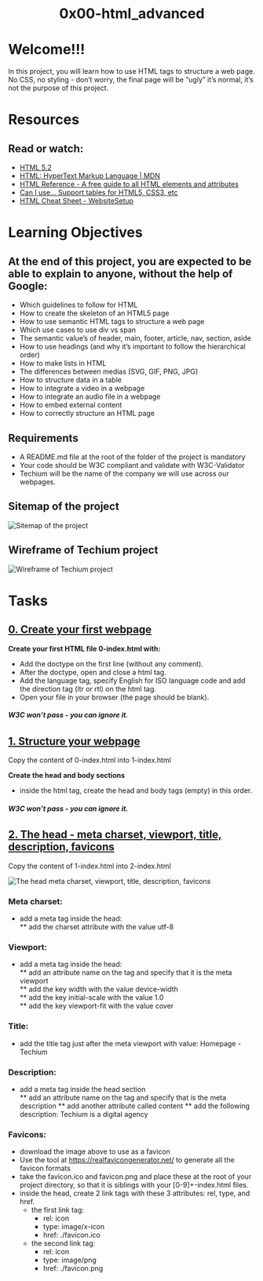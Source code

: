 <h1 align="center"> 0x00-html_advanced <h1>

# Welcome!!!

<p> In this project, you will learn how to use HTML tags to structure a web page. No CSS, no styling - don’t worry, the final page will be “ugly” it’s normal, it’s not the purpose of this project.</p>

# Resources
## Read or watch:
* [HTML 5.2](https://intranet.hbtn.io/rltoken/0qrWxRjFnohd-DMZwIakuA)
* [HTML: HyperText Markup Language | MDN](https://intranet.hbtn.io/rltoken/M-CcOLx8YG8znnc4qxSscg)
* [HTML Reference - A free guide to all HTML elements and attributes](https://intranet.hbtn.io/rltoken/5O-P-PsGJ5tXOOmKZwTNvg)
* [Can I use… Support tables for HTML5, CSS3, etc](https://intranet.hbtn.io/rltoken/qonyw8QCI9Bf8jjiib9tug)
* [HTML Cheat Sheet - WebsiteSetup](https://intranet.hbtn.io/rltoken/IL-IEL5JBB6FuDME5oZNRQ)

# Learning Objectives

## At the end of this project, you are expected to be able to explain to anyone, without the help of Google:

- Which guidelines to follow for HTML
- How to create the skeleton of an HTML5 page
- How to use semantic HTML tags to structure a web page
- Which use cases to use div vs span
- The semantic value’s of header, main, footer, article, nav, section, aside
- How to use headings (and why it’s important to follow the hierarchical order)
- How to make lists in HTML
- The differences between medias (SVG, GIF, PNG, JPG)
- How to structure data in a table
- How to integrate a video in a webpage
- How to integrate an audio file in a webpage
- How to embed external content
- How to correctly structure an HTML page

## Requirements
* A README.md file at the root of the folder of the project is mandatory
* Your code should be W3C compliant and validate with W3C-Validator
* Techium will be the name of the company we will use across our webpages.

## Sitemap of the project

<img src="img/1.png" alt="Sitemap of the project">

## Wireframe of Techium project

<img src="img/2.png" alt="Wireframe of Techium project">

# Tasks

## [0. Create your first webpage](0-index.html)


**Create your first HTML file 0-index.html with:**
- Add the doctype on the first line (without any comment).
- After the doctype, open and close a html tag.
- Add the language tag, specify English for ISO language code and add the direction tag (ltr or rtl) on the html tag.
- Open your file in your browser (the page should be blank).
###### **W3C won’t pass - you can ignore it.**

## [1. Structure your webpage](1-index.html)

Copy the content of 0-index.html into 1-index.html

**Create the head and body sections**

* inside the html tag, create the head and body tags (empty) in this order.
###### **W3C won’t pass - you can ignore it.**

## [2. The head - meta charset, viewport, title, description, favicons](2-index.html)
Copy the content of 1-index.html into 2-index.html

<img src="img/3.jpg" alt="The head meta charset, viewport, title, description, favicons">

### **Meta charset:**

* add a meta tag inside the head:  
** add the charset attribute with the value utf-8

### **Viewport:**

* add a meta tag inside the head:  
** add an attribute name on the tag and specify that it is the meta viewport  
** add the key width with the value device-width  
** add the key initial-scale with the value 1.0  
** add the key viewport-fit with the value cover  

### **Title:**

* add the title tag just after the meta viewport with value: Homepage - Techium  

###  **Description:**

* add a meta tag inside the head section  
** add an attribute name on the tag and specify that is the meta description
** add another attribute called content
** add the following description: Techium is a digital agency

### **Favicons:**

* download the image above to use as a favicon  
* Use the tool at https://realfavicongenerator.net/ to generate all the favicon formats  
* take the favicon.ico and favicon.png and place these at the root of your project directory, so that it is siblings with your [0-9]+-index.html files.  
* inside the head, create 2 link tags with these 3 attributes: rel, type, and href.  
  - the first link tag:  
    - rel: icon  
    - type: image/x-icon  
    - href: ./favicon.ico  
  - the second link tag:  
    - rel: icon  
    - type: image/png  
    - href: ./favicon.png  

